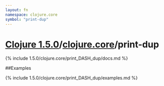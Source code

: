 ```yaml
---
layout: fn
namespace: clojure.core
symbol: "print-dup"
---
```


# [Clojure 1.5.0](../../)/[clojure.core](../)/print-dup

{% include 1.5.0/clojure.core/print_DASH_dup/docs.md %}

##Examples

{% include 1.5.0/clojure.core/print_DASH_dup/examples.md %}

